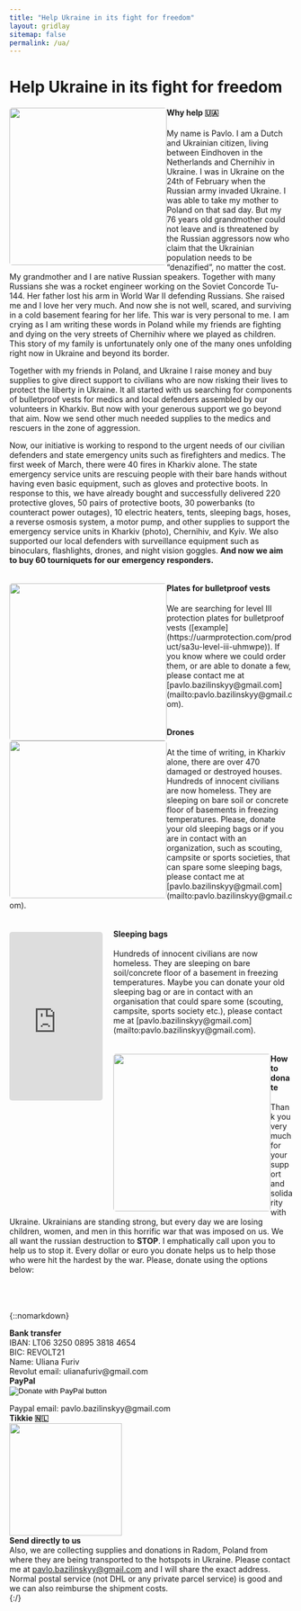 ```yaml
---
title: "Help Ukraine in its fight for freedom"
layout: gridlay
sitemap: false
permalink: /ua/
---
```


# Help Ukraine in its fight for freedom

<div class="rowl1">
  <img src="{{ site.url }}{{ site.baseurl }}/images/ua/firefighters.jpg" class="img-responsive" style="float: left; border-radius: 5px; width: 280px;" />
  <h4>Why help 🇺🇦</h4>
  My name is Pavlo. I am a Dutch and Ukrainian citizen, living between Eindhoven in the Netherlands and Chernihiv in Ukraine. I was in Ukraine on the 24th of February when the Russian army invaded Ukraine. I was able to take my mother to Poland on that sad day. But my 76 years old grandmother could not leave and is threatened by the Russian aggressors now who claim that the Ukrainian population needs to be “denazified”, no matter the cost. My grandmother and I are native Russian speakers. Together with many Russians she was a rocket engineer working on the Soviet Concorde Tu-144. Her father lost his arm in World War II defending Russians. She raised me and I love her very much. And now she is not well, scared, and surviving in a cold basement fearing for her life. This war is very personal to me. I am crying as I am writing these words in Poland while my friends are fighting and dying on the very streets of Chernihiv where we played as children. This story of my family is unfortunately only one of the many ones unfolding right now in Ukraine and beyond its border.

  Together with my friends in Poland, and Ukraine I raise money and buy supplies to give direct support to civilians who are now risking their lives to protect the liberty in Ukraine. It all started with us searching for components of bulletproof vests for medics and local defenders assembled by our volunteers in Kharkiv. But now with your generous support we go beyond that aim. Now we send other much needed supplies to the medics and rescuers in the zone of aggression.

  Now, our initiative is working to respond to the urgent needs of our civilian defenders and state emergency units such as firefighters and medics. The first week of March, there were 40 fires in Kharkiv alone. The state emergency service units are rescuing people with their bare hands without having even basic equipment, such as gloves and protective boots. In response to this, we have already bought and successfully delivered 220 protective gloves, 50 pairs of protective boots, 30 powerbanks (to counteract power outages), 10 electric heaters, tents, sleeping bags, hoses, a reverse osmosis system, a motor pump, and other supplies to support the emergency service units in Kharkiv (photo), Chernihiv, and Kyiv. We also supported our local defenders with surveillance equipment such as binoculars, flashlights, drones, and night vision goggles. <strong>And now we aim to buy 60 tourniquets for our emergency responders.</strong>
  <ul style="overflow: hidden">
  </ul>
</div>

<div class="rowl1">
  <img src="{{ site.url }}{{ site.baseurl }}/images/ua/vest.jpg" class="img-responsive" style="float: left; border-radius: 5px; width: 280px;" />
  <h4>Plates for bulletproof vests</h4>
   We are searching for level III protection plates for bulletproof vests ([example](https://uarmprotection.com/product/sa3u-level-iii-uhmwpe)). If you know where we could order them, or are able to donate a few, please contact me at [pavlo.bazilinskyy@gmail.com](mailto:pavlo.bazilinskyy@gmail.com).
   <ul style="overflow: hidden">
  </ul>
</div>

<div class="rowl1">
  <img src="{{ site.url }}{{ site.baseurl }}/images/ua/drone.jpg" class="img-responsive" style="float: left; border-radius: 5px; width: 280px;" />
  <h4>Drones</h4>
  At the time of writing, in Kharkiv alone, there are over 470 damaged or destroyed houses. Hundreds of innocent civilians are now homeless. They are sleeping on bare soil or concrete floor of basements in freezing temperatures. Please, donate your old sleeping bags or if you are in contact with an organization, such as scouting, campsite or sports societies, that can spare some sleeping bags, please contact me at [pavlo.bazilinskyy@gmail.com](mailto:pavlo.bazilinskyy@gmail.com).
   <ul style="overflow: hidden">
  </ul>
</div>

<div class="rowl1">
  <div class="img-responsive" style="margin-top: 5px; margin-right: 19px; float: left"><iframe src="https://www.youtube.com/embed/XPWJLU8vb2c?playlist=XPWJLU8vb2c&loop=1&autoplay=1&mute=1" style="width: 166px; height: 300px; border-radius: 5px" frameborder="0" allowfullscreen></iframe></div>
  <h4>Sleeping bags</h4>
  Hundreds of innocent civilians are now homeless. They are sleeping on bare soil/concrete floor of a basement in freezing temperatures. Maybe you can donate your old sleeping bag or are in contact with an organisation that could spare some (scouting, campsite, sports society etc.), please contact me at [pavlo.bazilinskyy@gmail.com](mailto:pavlo.bazilinskyy@gmail.com). 
   <ul style="overflow: hidden">
  </ul>
</div>

<div class="rowl1">
  <img src="{{ site.url }}{{ site.baseurl }}/images/ua/boxes.jpg" class="img-responsive" style="float: left; border-radius: 5px; width: 280px;" />
  <h4>How to donate</h4>
  Thank you very much for your support and solidarity with Ukraine. Ukrainians are standing strong, but every day we are losing children, women, and men in this horrific war that was imposed on us. We all want the russian destruction to <strong>STOP</strong>. I emphatically call upon you to help us to stop it. Every dollar or euro you donate helps us to help those who were hit the hardest by the war. Please, donate using the options below:<br><br><br><br>

  {::nomarkdown}
  <div class="container-fluid">
    <div class="row">
      <div class="col-sm-4">
        <strong>Bank transfer</strong><br>
        IBAN: LT06 3250 0895 3818 4654<br>
        BIC: REVOLT21<br>
        Name: Uliana Furiv<br>
        Revolut email: ulianafuriv@gmail.com
      </div>
      <div class="col-sm-4">
        <strong>PayPal</strong><br>
        <form action="https://www.paypal.com/donate" method="post" target="_top">
        <input type="hidden" name="hosted_button_id" value="HAVMMJT77E4D8" />
        <input type="image" src="https://www.paypalobjects.com/en_US/i/btn/btn_donate_LG.gif" border="0" name="submit" title="PayPal - The safer, easier way to pay online!" alt="Donate with PayPal button" />
        <img alt="" border="0" src="https://www.paypal.com/en_NL/i/scr/pixel.gif" width="1" height="1" />
        </form>
        Paypal email: pavlo.bazilinskyy@gmail.com
      </div>
      <div class="col-sm-4">
        <strong>Tikkie 🇳🇱</strong><br>
        <img src="{{ site.url }}{{ site.baseurl }}/images/ua/tikkie.jpg" class="img-responsive" style="width: 200px; margin-top: 0px;" />
      </div>
    </div>
    <div class="row">
      <div class="col-sm-12">
        <strong>Send directly to us</strong><br>
        Also, we are collecting supplies and donations in Radom, Poland from where they are being transported to the hotspots in Ukraine. Please contact me at <a href="mailto:pavlo.bazilinskyy@gmail.com" target="_blank">pavlo.bazilinskyy@gmail.com</a> and I will share the exact address. Normal postal service (not DHL or any private parcel service) is good and we can also reimburse the shipment costs.
      </div>
    </div>
  </div>
  {:/}
  <ul style="overflow: hidden">
  </ul>
</div>
